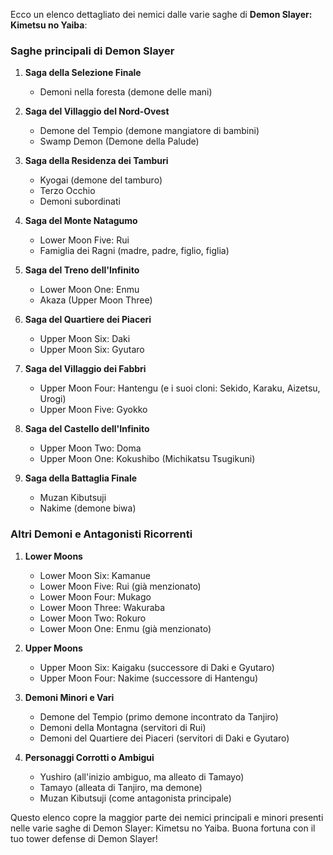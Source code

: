 
Ecco un elenco dettagliato dei nemici dalle varie saghe di **Demon Slayer: Kimetsu no Yaiba**:
### Saghe principali di Demon Slayer

1. **Saga della Selezione Finale**
   - Demoni nella foresta (demone delle mani)

2. **Saga del Villaggio del Nord-Ovest**
   - Demone del Tempio (demone mangiatore di bambini)
   - Swamp Demon (Demone della Palude)

3. **Saga della Residenza dei Tamburi**
   - Kyogai (demone del tamburo)
   - Terzo Occhio
   - Demoni subordinati

4. **Saga del Monte Natagumo**
   - Lower Moon Five: Rui
   - Famiglia dei Ragni (madre, padre, figlio, figlia)

5. **Saga del Treno dell'Infinito**
   - Lower Moon One: Enmu
   - Akaza (Upper Moon Three)

6. **Saga del Quartiere dei Piaceri**
   - Upper Moon Six: Daki
   - Upper Moon Six: Gyutaro

7. **Saga del Villaggio dei Fabbri**
   - Upper Moon Four: Hantengu (e i suoi cloni: Sekido, Karaku, Aizetsu, Urogi)
   - Upper Moon Five: Gyokko

8. **Saga del Castello dell'Infinito**
   - Upper Moon Two: Doma
   - Upper Moon One: Kokushibo (Michikatsu Tsugikuni)

9. **Saga della Battaglia Finale**
   - Muzan Kibutsuji
   - Nakime (demone biwa)

### Altri Demoni e Antagonisti Ricorrenti
1. **Lower Moons**
   - Lower Moon Six: Kamanue
   - Lower Moon Five: Rui (già menzionato)
   - Lower Moon Four: Mukago
   - Lower Moon Three: Wakuraba
   - Lower Moon Two: Rokuro
   - Lower Moon One: Enmu (già menzionato)

2. **Upper Moons**
   - Upper Moon Six: Kaigaku (successore di Daki e Gyutaro)
   - Upper Moon Four: Nakime (successore di Hantengu)

3. **Demoni Minori e Vari**
   - Demone del Tempio (primo demone incontrato da Tanjiro)
   - Demoni della Montagna (servitori di Rui)
   - Demoni del Quartiere dei Piaceri (servitori di Daki e Gyutaro)

4. **Personaggi Corrotti o Ambigui**
   - Yushiro (all'inizio ambiguo, ma alleato di Tamayo)
   - Tamayo (alleata di Tanjiro, ma demone)
   - Muzan Kibutsuji (come antagonista principale)

Questo elenco copre la maggior parte dei nemici principali e minori presenti nelle varie saghe di Demon Slayer: Kimetsu no Yaiba. Buona fortuna con il tuo tower defense di Demon Slayer!